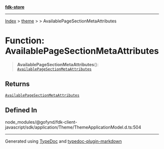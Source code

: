 [**fdk-store**](../../../README.md)
***

[Index](../../../API.md) > [theme](../../README.md) > [<internal>](../README.md) > AvailablePageSectionMetaAttributes

# Function: AvailablePageSectionMetaAttributes

> **AvailablePageSectionMetaAttributes**(): [`AvailablePageSectionMetaAttributes`](../type-aliases/type-alias.AvailablePageSectionMetaAttributes.md)

## Returns

[`AvailablePageSectionMetaAttributes`](../type-aliases/type-alias.AvailablePageSectionMetaAttributes.md)

## Defined In

node\_modules/@gofynd/fdk-client-javascript/sdk/application/Theme/ThemeApplicationModel.d.ts:504

***
Generated using [TypeDoc](https://typedoc.org/) and [typedoc-plugin-markdown](https://www.npmjs.com/package/typedoc-plugin-markdown)
